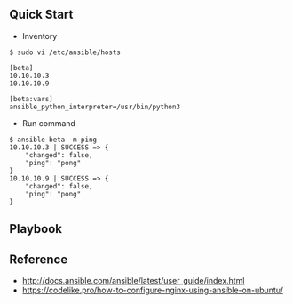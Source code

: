 
## Quick Start
- Inventory
```
$ sudo vi /etc/ansible/hosts

[beta]
10.10.10.3
10.10.10.9

[beta:vars]
ansible_python_interpreter=/usr/bin/python3
```

- Run command
```
$ ansible beta -m ping
10.10.10.3 | SUCCESS => {
    "changed": false,
    "ping": "pong"
}
10.10.10.9 | SUCCESS => {
    "changed": false,
    "ping": "pong"
}
```

## Playbook


## Reference
- http://docs.ansible.com/ansible/latest/user_guide/index.html
- https://codelike.pro/how-to-configure-nginx-using-ansible-on-ubuntu/
